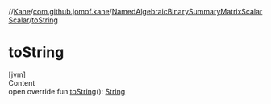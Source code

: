 //[Kane](../../index.md)/[com.github.jomof.kane](../index.md)/[NamedAlgebraicBinarySummaryMatrixScalarScalar](index.md)/[toString](to-string.md)



# toString  
[jvm]  
Content  
open override fun [toString](to-string.md)(): [String](https://kotlinlang.org/api/latest/jvm/stdlib/kotlin/-string/index.html)  




